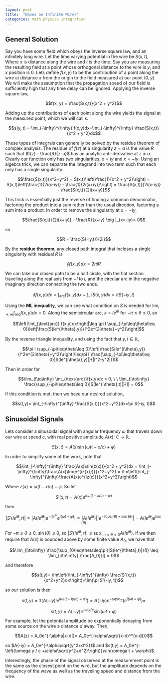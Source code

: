 ```yaml
---
layout: post
title:  "Waves on Infinite Wires"
categories: math physics integration
---
```


## General Solution

Say you have some field which obeys the inverse square law, and an infinitely long wire. Let the time varying potential in the wire be $S(x, t)$, Where $x$ is distance along the wire and $t$ is the time. Say you are measuring the resulting field at a point whose orthogonal distance to the wire is $y$, and $x$ position is 0. Lets define $f(x,y)$ to be the contribution of a point along the wire at distance $x$ from the origin to the field measured at our point $(0, y)$. We will make the assumption that the propagation speed of our field is sufficiently high that any time delay can be ignored. Applying the inverse square law, 

$$f(x, y) = \frac{S(x,t)}{x^2 + y^2}$$

Adding up the contributions of each point along the wire yields the signal at the measured point, which we will call $s$.

$$s(y, t) = \int_{-\infty}^{\infty} f(x,y)dx=\int_{-\infty}^{\infty} \frac{S(x,t)}{x^2 + y^2}dx$$

These types of integrals can generally be solved by the residue theorem of complex analysis. The residue of $f(z)$ at a singularity $z=a$ is the value $R$ such that $f(z) - \frac{R}{z-a}$ has an analytic anti-derivative at $z=a$. Clearly our function only has two singularities, $x = iy$ and $x = -iy$. Using an algebra trick, we can separate the integrand into two term such that each only has a single singularity. 

$$\frac{S(x,t)}{x^2+y^2} = S(x,t)\left(\frac{1}{x^2 + y^2}\right) = S(x,t)\left(\frac{1}{2i(x-iy)} - \frac{1}{2i(x+iy)}\right) = \frac{S(x,t)}{2i(x-iy)} - \frac{S(x,t)}{2i(x+iy)}$$

This trick is essentially just the reverse of finding a common denominator, factoring the product into a sum rather than the usual direction, factoring a sum into a product. In order to remove the singularity at $x=-iy$,

$$\frac{S(x,t)}{2i(x+iy)} - \frac{R}{x+iy} \big |_{x=-iy}= 0$$

so

$$R = \frac{S(-iy,t)}{2i}$$

By the **residue theorem**, any closed path integral that incloses a single singularity with residual $R$ is

$$\oint f(x,y) dx = 2\pi iR$$

We can take our closed path to be a half circle, with the flat section traveling along the real axis from $-l$ to $l$, and the circular arc in the negative imaginary direction connecting the two ends.

$$\oint f(x,y) dx =\int_{\text{arc}}f(x,y)dx + \int^{l}_{-l}S(x,y)dx = \pi S(-iy,t)$$

Using the **ML inequality**, we can see what condition on $S$ is needed for $\lim_{l\to\infty} \int_{\text{arc}}f(x,y)dx = 0$. 
Along the semicircular arc, $x = le^{i\theta}$ for $-\pi\leq\theta\leq 0$, so

$$\left|\int_{\text{arc}} f(x,y)dx\right|\leq \pi l \sup_{-\pi\leq\theta\leq 0}\left|\frac{S(le^{i\theta},y)}{l^2e^{2i\theta}+y^2}\right|$$

By the reverse triangle inequality, and using the fact that $y,l\in\mathbb{R}$,

$$\pi l \sup_{-\pi\leq\theta\leq 0}\left|\frac{S(le^{i\theta},y)}{l^2e^{2i\theta}+y^2}\right|\leq\pi l \frac{\sup_{-\pi\leq\theta\leq 0}|S(le^{i\theta},y)|}{|l^2-y^2|}$$

Then in order for  

$$\lim_{l\to\infty} \int_{\text{arc}}f(x,y)dx = 0, \ \ \lim_{l\to\infty} \frac{\sup_{-\pi\leq\theta\leq 0}|S(le^{i\theta},t)|}{l}  = 0$$ 

If this condition is met, then we have our desired solution,

$$s(t,y)= \int_{-\infty}^{\infty} \frac{S(x,t)}{x^2+y^2}dx=\pi S(-iy, t)$$

## Sinusoidal Signals

Lets consider a sinusoidal signal with angular frequency $\omega$ that travels down our wire at speed $c$, with real positive amplitude $A(x): \ \mathbb{C}\to\mathbb{R}$.

$$S(x, t) = A(x)\sin(\omega (t - x/c) + \varphi)$$

In order to simplify some of the work, note that

$$\int_{-\infty}^{\infty} \frac{A(x)\sin(z(x))}{x^2 + y^2}dx = \int_{-\infty}^{\infty}\frac{A(x)\Im(e^{iz(x)})}{x^2+y^2} = \Im\left(\int_{-\infty}^{\infty}\frac{A(x)e^{iz(x)}}{x^2+y^2}\right)$$

Where $z(x) = \omega (t - x/c) + \varphi$. So let

$$S'(x,t) = A(x)e^{i(\omega (t - x/c) + \varphi)}$$

then 

$$|S'(le^{i\theta},t)|=|A(le^{i\theta})e^{-ile^{i\theta}}e^{i(\omega t+\varphi)}|=|A(le^{i\theta})||e^{-il\cos(\theta) + l\sin(\theta)}|=A(le^{i\theta})e^{l\sin(\theta)}$$

For $-\pi\leq\theta\leq0$, $\sin(\theta)\leq 0$, 
so $|S'(le^{i\theta},t)|\leq\sup_{-\pi\leq\theta\leq 0}A(le^{i\theta})$. If we then require that $A(x)$ is bounded above by some finite value $A_0$, we have that

$$\lim_{l\to\infty} \frac{\sup_{0\leq\theta\leq\pi}|S(le^{i\theta},t)|}{l} \leq \lim_{l\to\infty} \frac{A_0}{l} = 0$$

and therefore 

$$s(t,y)= \Im\left(\int_{-\infty}^{\infty} \frac{S'(x,t)}{x^2+y^2}dx\right)=\Im(\pi S'(-iy, t))$$

so our solution is then

$$s(t,y) = \Im\left(A(-iy)ie^{i(\omega (t + iy/c) + \varphi)}\right) = A(-iy)e^{-\omega y /c}\Im\left(e^{i(\omega t + \varphi)}\right)=$$

$$s(t,y) =A(-iy)e^{-\omega y /c}\sin(\omega t + \varphi)$$

For example, let the potential amplitude be exponentially decaying from some source on the wire a distance $d$ away. Then,

$$A(z) = A_0e^{-\alpha|x-d|}= A_0e^{-\alpha\sqrt{(x-d)^*(x-d)}}$$

so $A(-iy) = A_0e^{-\alpha\sqrt{y^2+d^2}}$ and $s(t,y) = A_0e^{-\left(\omega y / c +\alpha\sqrt{y^2+d^2}\right)}\sin(\omega t + \varphi)$.

Interestingly, the phase of the signal observed at the measurement point is the same as the closest point on the wire, but the amplitude depends on the frequency of the wave as well as the traveling speed and distance from the wire.


